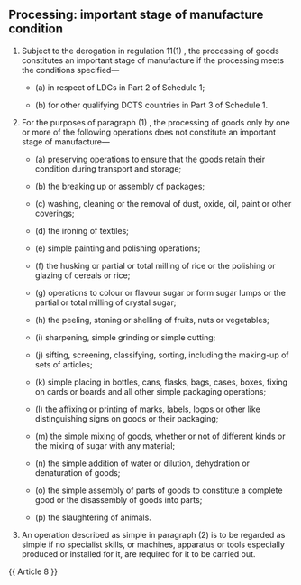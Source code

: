 ## Processing: important stage of manufacture condition

1. Subject to the derogation in regulation 11(1) , the processing of goods constitutes an important stage of manufacture if the processing meets the conditions specified—

    - (a) in respect of LDCs in Part 2 of Schedule 1;

    - (b) for other qualifying DCTS countries in Part 3 of Schedule 1.

2. For the purposes of paragraph (1) , the processing of goods only by one or more of the following operations does not constitute an important stage of manufacture—

   - (a) preserving operations to ensure that the goods retain their condition during transport and storage;

   - (b) the breaking up or assembly of packages;

   - (c) washing, cleaning or the removal of dust, oxide, oil, paint or other coverings;

   - (d) the ironing of textiles;

   - (e) simple painting and polishing operations;

   - (f) the husking or partial or total milling of rice or the polishing or glazing of cereals or rice;

   - (g) operations to colour or flavour sugar or form sugar lumps or the partial or total milling of crystal sugar;

   - (h) the peeling, stoning or shelling of fruits, nuts or vegetables;

   - (i) sharpening, simple grinding or simple cutting;

   - (j) sifting, screening, classifying, sorting, including the making-up of sets of articles;

   - (k) simple placing in bottles, cans, flasks, bags, cases, boxes, fixing on cards or boards and all other simple packaging operations;

   - (l) the affixing or printing of marks, labels, logos or other like distinguishing signs on goods or their packaging;

   - (m) the simple mixing of goods, whether or not of different kinds or the mixing of sugar with any material;

   - (n) the simple addition of water or dilution, dehydration or denaturation of goods;

   - (o) the simple assembly of parts of goods to constitute a complete good or the disassembly of goods into parts;

   - (p) the slaughtering of animals.

3. An operation described as simple in paragraph (2) is to be regarded as simple if no specialist skills, or machines, apparatus or tools especially produced or installed for it, are required for it to be carried out.

{{ Article 8 }}

